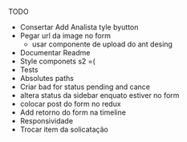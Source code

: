 TODO
- Consertar Add Analista tyle byutton
- Pegar url da image no form
    - usar componente de upload do ant desing
- Documentar Readme
- Style componets s2 =(
- Tests
- Absolutes paths
- Criar bad for status pending and cance
- altera status da sidebar enquato estiver no form
- colocar post do form no redux 
- Add retorno do form na timeline
- Responsividade
- Trocar item da solicatação
